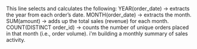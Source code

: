This line selects and calculates the following:
YEAR(order_date) → extracts the year from each order’s date.
MONTH(order_date) → extracts the month.
SUM(amount) → adds up the total sales (revenue) for each month.
COUNT(DISTINCT order_id) → counts the number of unique orders placed in that month (i.e., order volume).
i'm building a monthly summary of sales activity.
